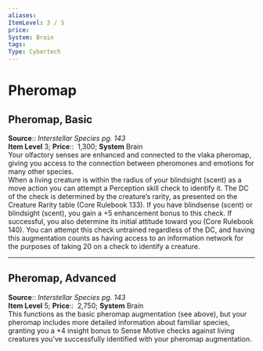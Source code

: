 ```yaml
---
aliases: 
ItemLevel: 3 / 5
price:  
System: Brain
tags: 
Type: Cybertech
---
```


# Pheromap

## Pheromap, Basic

**Source**:: _Interstellar Species pg. 143_  
**Item Level** 3;
**Price**::  1,300; **System** Brain  
Your olfactory senses are enhanced and connected to the vlaka pheromap, giving you access to the connection between pheromones and emotions for many other species.  
When a living creature is within the radius of your blindsight (scent) as a move action you can attempt a Perception skill check to identify it. The DC of the check is determined by the creature’s rarity, as presented on the Creature Rarity table (Core Rulebook 133). If you have blindsense (scent) or blindsight (scent), you gain a +5 enhancement bonus to this check. If successful, you also determine its initial attitude toward you (Core Rulebook 140). You can attempt this check untrained regardless of the DC, and having this augmentation counts as having access to an information network for the purposes of taking 20 on a check to identify a creature.  

---

## Pheromap, Advanced

**Source**:: _Interstellar Species pg. 143_  
**Item Level** 5;
**Price**::  2,750; **System** Brain  
This functions as the basic pheromap augmentation (see above), but your pheromap includes more detailed information about familiar species, granting you a +4 insight bonus to Sense Motive checks against living creatures you’ve successfully identified with your pheromap augmentation.
